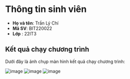 # Thông tin sinh viên

- **Họ và tên**: Trần Lý Chí
- **Mã SV**: BIT220022
- **Lớp** : 22IT3

## Kết quả chạy chương trình

Dưới đây là ảnh chụp màn hình kết quả chạy chương trình:

![image](https://github.com/user-attachments/assets/4aef680d-d8de-45d4-b084-9fe78e9052c0)
![image](https://github.com/user-attachments/assets/4f771792-6ee0-4e8e-8ea5-51e78f56407d)
![image](https://github.com/user-attachments/assets/9667969f-a01e-4910-b5f5-9544779891f5)
